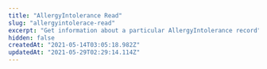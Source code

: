 ```yaml
---
title: "AllergyIntolerance Read"
slug: "allergyintolerace-read"
excerpt: "Get information about a particular AllergyIntolerance record"
hidden: false
createdAt: "2021-05-14T03:05:18.982Z"
updatedAt: "2021-05-29T02:29:14.114Z"
---
```

